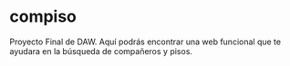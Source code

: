# compiso
Proyecto Final de DAW. Aquí podrás encontrar una web funcional que te ayudara en la búsqueda de compañeros y pisos. 
